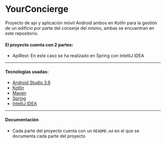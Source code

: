 # YourConcierge
Proyecto de api y aplicación móvil Android ambos en Kotlin para la gestión de un edificio por parte del conserje del mismo, ambas se encuentran en este repositorio.

#### El proyecto cuenta con 2 partes:

* ApiRest: En este caso se ha realizado en Spring con IntelliJ IDEA

***

#### Tecnologías usadas:
* [Android Studio 3.6](https://developer.android.com/studio)
* [Kotlin](https://kotlinlang.org/)
* [Maven](https://maven.apache.org/)
* [Spring](https://spring.io/)
* [IntelliJ IDEA](https://www.jetbrains.com/es-es/idea/)

***

#### Documentación
* Cada parte del proyecto cuenta con un `README.md` en el que se documenta cada parte del proyecto